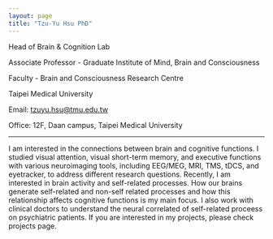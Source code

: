 ```yaml
---
layout: page
title: "Tzu-Yu Hsu PhD"
---
```

Head of Brain & Cognition Lab

Associate Professor - Graduate Institute of Mind, Brain and Consciousness

Faculty - Brain and Consciousness Research Centre

Taipei Medical University

Email: tzuyu.hsu@tmu.edu.tw

Office: 12F, Daan campus, Taipei Medical University

---

I am interested in the connections between brain and cognitive functions. I studied visual attention, visual short-term memory, and executive functions with various neuroimaging tools, including EEG/MEG, MRI, TMS, tDCS, and eyetracker, to address different research questions. Recently, I am interested in brain activity and self-related processes. How our brains generate self-related and non-self related processes and how this relationship affects cognitive functions is my main focus. I also work with clinical doctors to understand the neural correlated of self-related proceess on psychiatric patients. If you are interested in my projects, please check projects page.    
